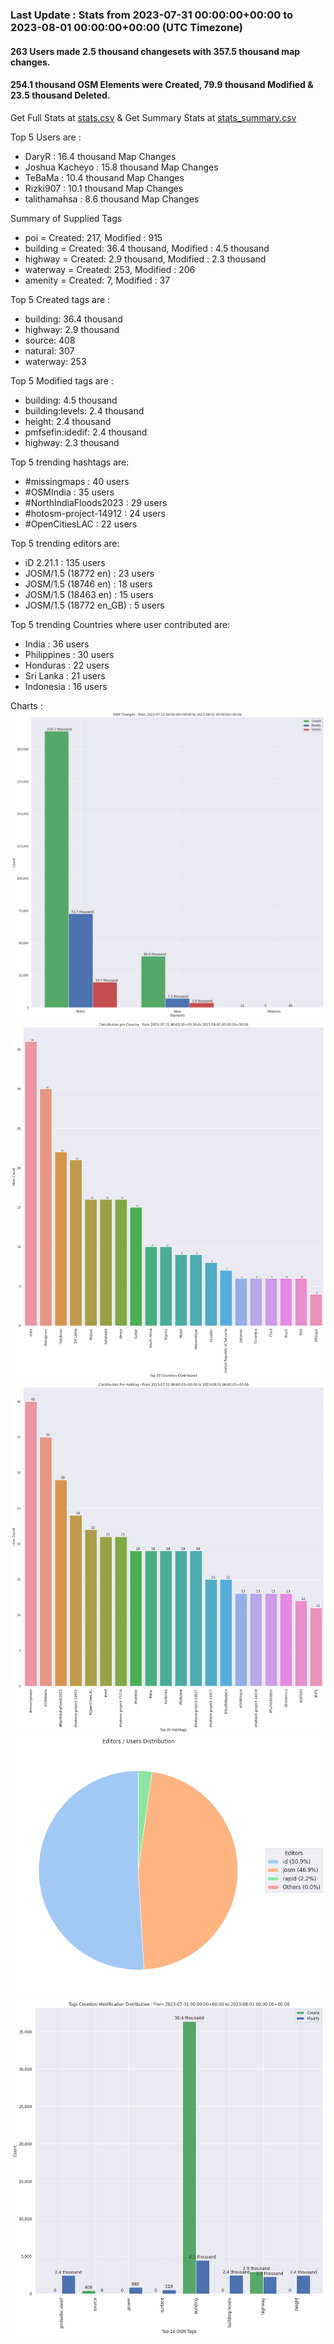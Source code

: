 ### Last Update : Stats from 2023-07-31 00:00:00+00:00 to 2023-08-01 00:00:00+00:00 (UTC Timezone)

#### 263 Users made 2.5 thousand changesets with 357.5 thousand map changes.
#### 254.1 thousand OSM Elements were Created, 79.9 thousand Modified & 23.5 thousand Deleted.
Get Full Stats at [stats.csv](/stats/hotosm/Daily/stats.csv)
 & Get Summary Stats at [stats_summary.csv](/stats/hotosm/Daily/stats_summary.csv)

Top 5 Users are : 
- DaryR : 16.4 thousand Map Changes
- Joshua Kacheyo : 15.8 thousand Map Changes
- TeBaMa : 10.4 thousand Map Changes
- Rizki907 : 10.1 thousand Map Changes
- talithamahsa : 8.6 thousand Map Changes

Summary of Supplied Tags
- poi = Created: 217, Modified : 915
- building = Created: 36.4 thousand, Modified : 4.5 thousand
- highway = Created: 2.9 thousand, Modified : 2.3 thousand
- waterway = Created: 253, Modified : 206
- amenity = Created: 7, Modified : 37


Top 5 Created tags are :
- building: 36.4 thousand
- highway: 2.9 thousand
- source: 408
- natural: 307
- waterway: 253


Top 5 Modified tags are :
- building: 4.5 thousand
- building:levels: 2.4 thousand
- height: 2.4 thousand
- pmfsefin:idedif: 2.4 thousand
- highway: 2.3 thousand


Top 5 trending hashtags are:
- #missingmaps : 40 users
- #OSMIndia : 35 users
- #NorthIndiaFloods2023 : 29 users
- #hotosm-project-14912 : 24 users
- #OpenCitiesLAC : 22 users


Top 5 trending editors are:
- iD 2.21.1 : 135 users
- JOSM/1.5 (18772 en) : 23 users
- JOSM/1.5 (18746 en) : 18 users
- JOSM/1.5 (18463 en) : 15 users
- JOSM/1.5 (18772 en_GB) : 5 users


Top 5 trending Countries where user contributed are:
- India : 36 users
- Philippines : 30 users
- Honduras : 22 users
- Sri Lanka : 21 users
- Indonesia : 16 users


 Charts : 
![Alt text](./stats_osm_changes.png) 
![Alt text](./stats_users_per_country.png) 
![Alt text](./stats_users_per_hashtag.png) 
![Alt text](./stats_editors_pie_chart.png) 
![Alt text](./stats_tags.png) 
